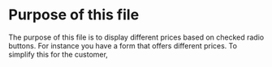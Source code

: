 # Purpose of this file
The purpose of this file is to display different prices based on checked radio buttons. For instance you have a form that offers different prices. To simplify this for the customer,